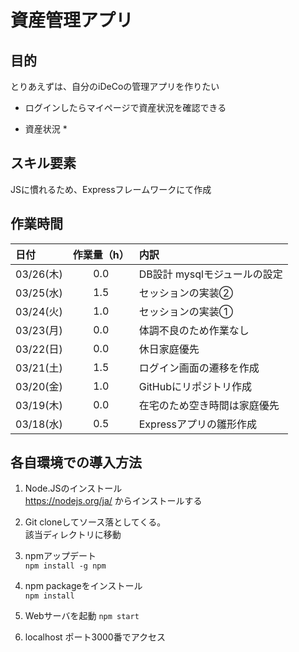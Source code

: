 # 資産管理アプリ

## 目的

とりあえずは、自分のiDeCoの管理アプリを作りたい

* ログインしたらマイページで資産状況を確認できる

* 資産状況
   * 

## スキル要素

JSに慣れるため、Expressフレームワークにて作成

## 作業時間

| 日付  | 作業量（h） | 内訳 |
| :--- | :---: | :--- |
| 03/26(木) | 0.0 | DB設計 mysqlモジュールの設定 |
| 03/25(水) | 1.5 | セッションの実装② |
| 03/24(火) | 1.0 | セッションの実装① |
| 03/23(月) | 0.0 | 体調不良のため作業なし |
| 03/22(日) | 0.0 | 休日家庭優先 |
| 03/21(土) | 1.5 | ログイン画面の遷移を作成 |
| 03/20(金) | 1.0 | GitHubにリポジトリ作成 |
| 03/19(木) | 0.0 | 在宅のため空き時間は家庭優先 |
| 03/18(水) | 0.5 | Expressアプリの雛形作成 |

## 各自環境での導入方法

1. Node.JSのインストール  
  https://nodejs.org/ja/ からインストールする

1. Git cloneしてソース落としてくる。  
   該当ディレクトリに移動

1. npmアップデート  
   `npm install -g npm`

1. npm packageをインストール  
   `npm install`

1. Webサーバを起動
   `npm start`

1. localhost ポート3000番でアクセス